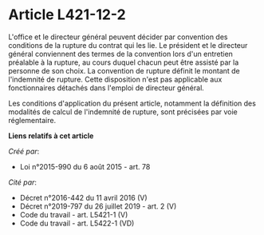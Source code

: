 # Article L421-12-2

L'office et le directeur général peuvent décider par convention des conditions de la rupture du contrat qui les lie. Le
président et le directeur général conviennent des termes de la convention lors d'un entretien préalable à la rupture, au
cours duquel chacun peut être assisté par la personne de son choix. La convention de rupture définit le montant de
l'indemnité de rupture. Cette disposition n'est pas applicable aux fonctionnaires détachés dans l'emploi de directeur
général.

Les conditions d'application du présent article, notamment la définition des modalités de calcul de l'indemnité de rupture,
sont précisées par voie réglementaire.

**Liens relatifs à cet article**

_Créé par_:

  - Loi n°2015-990 du 6 août 2015 - art. 78

_Cité par_:

  - Décret n°2016-442 du 11 avril 2016 (V)
  - Décret n°2019-797 du 26 juillet 2019 - art. 2 (V)
  - Code du travail - art. L5421-1 (V)
  - Code du travail - art. L5422-1 (VD)
